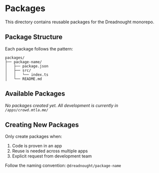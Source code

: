 # Packages

This directory contains reusable packages for the Dreadnought monorepo.

## Package Structure

Each package follows the pattern:
```
packages/
├── package-name/
│   ├── package.json
│   ├── src/
│   │   └── index.ts
│   └── README.md
```

## Available Packages

*No packages created yet. All development is currently in `/apps/crowd.mtla.me/`*

## Creating New Packages

Only create packages when:
1. Code is proven in an app
2. Reuse is needed across multiple apps
3. Explicit request from development team

Follow the naming convention: `@dreadnought/package-name`